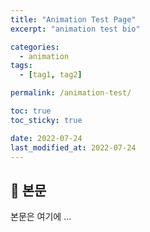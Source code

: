 ```yaml
---
title: "Animation Test Page"
excerpt: "animation test bio"

categories:
  - animation
tags:
  - [tag1, tag2]

permalink: /animation-test/

toc: true
toc_sticky: true

date: 2022-07-24
last_modified_at: 2022-07-24
---
```


## 🦥 본문

본문은 여기에 ...
